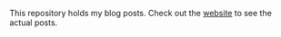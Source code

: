 This repository holds my blog posts. Check out the [website](https://statsmaths.github.io/blog/) to see the actual posts.
